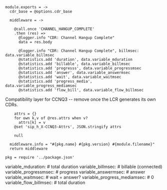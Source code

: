     module.exports = ->
      cdr_base = @options.cdr_base

      middleware = ->

        @call.once 'CHANNEL_HANGUP_COMPLETE'
        .then (res) =>
          @logger.info "CDR: Channel Hangup Complete"
          data = res.body

          @logger.info "CDR: Channel Hangup Complete", billmsec: data.variable_billmsec
          @statistics.add 'duration', data.variable_mduration
          @statistics.add 'billable', data.variable_billmsec
          @statistics.add 'progresss', data.variable_progressmsec
          @statistics.add 'answer', data.variable_answermsec
          @statistics.add 'wait', data.variable_waitmsec
          @statistics.add 'progress_media', data.variable_progress_mediamsec
          @statistics.add 'flow_bill', data.variable_flow_billmsec

Compatibility layer for CCNQ3 -- remove once the LCR generates its own CDRs.

        attrs = {}
        for own k,v of @res.attrs when v?
          attrs[k] = v
        @set 'sip_h_X-CCNQ3-Attrs', JSON.stringify attrs

        null

      middleware.info = "#{pkg.name} #{pkg.version} #{module.filename}"
      return middleware

    pkg = require '../package.json'

variable_mduration: # total duration
variable_billmsec: # billable (connected)
variable_progressmsec: # progress
variable_answermsec: # answer
variable_waitmsec: # wait = answer?
variable_progress_mediamsec: # 0
variable_flow_billmsec: # total duration

